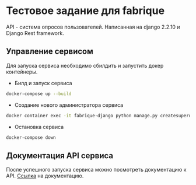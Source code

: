 # Тестовое задание для fabrique

API - система опросов пользователей. Написанная на django 2.2.10 и Django Rest framework.

## Управление сервисом

Для запуска сервиса необходимо сбилдить и запустить докер контейнеры.

* Билд и запуск сервиса

```bash
docker-compose up --build
```

* Создание нового администратора сервиса

```bash
docker container exec -it fabrique-django python manage.py createsuperuser
```

* Остановка сервиса

```bash
docker-compose down
```

## Документация API сервиса

После успешного запуска сервиса можно посмотреть документацию к API. [Ссылка](http://localhost:8010/openapi/) на документацию. 